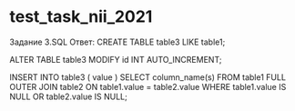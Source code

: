 # test_task_nii_2021


Задание 3.SQL
Ответ:
CREATE TABLE table3 LIKE table1;

ALTER TABLE table3
  MODIFY id INT AUTO_INCREMENT;

INSERT INTO table3 ( value )
  SELECT column_name(s)
  FROM table1
  FULL OUTER JOIN table2
  ON table1.value = table2.value
WHERE table1.value IS NULL OR  table2.value IS NULL;
